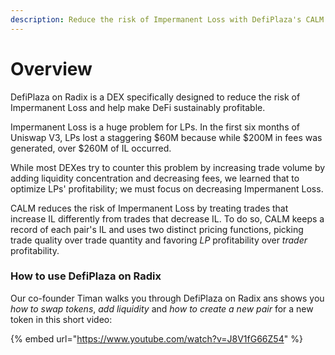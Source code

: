```yaml
---
description: Reduce the risk of Impermanent Loss with DefiPlaza's CALM algorithm.
---
```


# Overview

DefiPlaza on Radix is a DEX specifically designed to reduce the risk of Impermanent Loss and help make DeFi sustainably profitable.&#x20;

Impermanent Loss is a huge problem for LPs. In the first six months of Uniswap V3, LPs lost a staggering $60M because while $200M in fees was generated, over $260M of IL occurred.

While most DEXes try to counter this problem by increasing trade volume by adding liquidity concentration and decreasing fees, we learned that to optimize LPs' profitability; we must focus on decreasing Impermanent Loss.

CALM reduces the risk of Impermanent Loss by treating trades that increase IL differently from trades that decrease IL. To do so, CALM keeps a record of each pair's IL and uses two distinct pricing functions, picking trade quality over trade quantity and favoring _LP_ profitability over _trader_ profitability.&#x20;

### How to use DefiPlaza on Radix

Our co-founder Timan walks you through DefiPlaza on Radix ans shows you _how to swap tokens_, _add liquidity_ and _how to create a new pair_ for a new token in this short video:

{% embed url="https://www.youtube.com/watch?v=J8V1fG66Z54" %}

